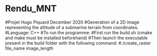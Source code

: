 # Rendu_MNT
#Projet Hugo Piquard December 2020
#Generation of a 2D image representing the altitude of a submarine terrain from coordinates.
#Language: C++
#To run the programme:
#First run the build.sh (cmake and make must be installed beforehand)
#Then launch the executable present in the build folder with the following command: 
#./create_raster file_name image_length